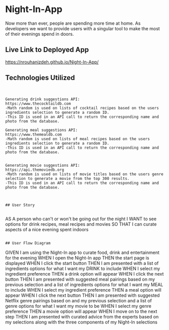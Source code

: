 # Night-In-App

Now more than ever, people are spending more time at home.  As developers we want to provide users with a singular tool to make the most of their evenings spend in doors.
​
​

## Live Link to Deployed App

https://nrouhanizdeh.github.io/Night-In-App/


## Technologies Utilized 
​
```
Generating drink suggestions API:
https://www.thecocktaildb.com
-Math random is used on lists of cocktail recipes based on the users ingredients selection to generate a random ID.  
-This ID is used in an API call to return the corresponding name and photo from the database.

Generating meal suggestions API:
https://www.themealdb.com
-Math random is used on lists of meal recipes based on the users ingredients selection to generate a random ID.  
-This ID is used in an API call to return the corresponding name and photo from the database.


Generating movie suggestions API:
https://api.themoviedb.org
-Math random is used on lists of movie titles based on the users genre selection to generate a movie from the top 300 results.  
-This ID is used in an API call to return the corresponding name and photo from the database.



## User Story
​
```
AS A person who can't or won't be going out for the night
I WANT to see options for drink recipes, meal recipes and movies
SO THAT I can curate aspects of a nice evening spent indoors
```

## User Flow Diagram
```
GIVEN I am using the Night-In app to curate food, drink and entertainment for the evening
WHEN I open the Night-In app
THEN the start page is displayed
WHEN I click the start button
THEN I am presented with a list of ingredients options for what I want my DRINK to include
WHEN I select my ingredient preference
THEN a drink option will appear
WHEN I click the next button
THEN I am presented with suggested meal pairings based on my previous selection and a list of ingredients options for what I want my MEAL to include 
WHEN I select my ingredient preference
THEN a meal option will appear
WHEN I click the next button
THEN I am presented with suggested Netflix genre pairings based on and my previous selection and a list of genre options for what I want my movie to be
WHEN I select my genre preference
THEN a movie option will appear
WHEN I move on to the next step
THEN I am presented with curated advice from the experts based on my selections along with the three components of my Night-In selections
```
